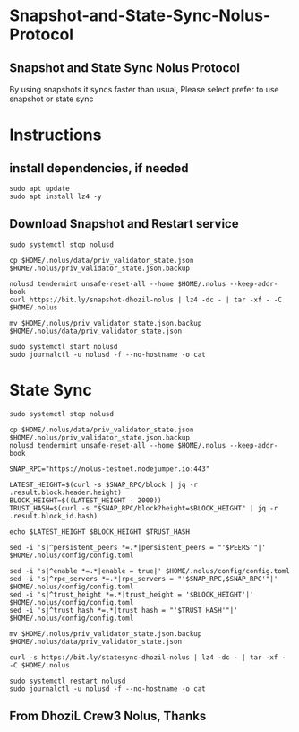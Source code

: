 # Snapshot-and-State-Sync-Nolus-Protocol
## Snapshot and State Sync Nolus Protocol

By using snapshots it syncs faster than usual,
Please select prefer to use snapshot or state sync

# Instructions

## install dependencies, if needed
```
sudo apt update
sudo apt install lz4 -y
```

## Download Snapshot and Restart service
```
sudo systemctl stop nolusd

cp $HOME/.nolus/data/priv_validator_state.json $HOME/.nolus/priv_validator_state.json.backup 

nolusd tendermint unsafe-reset-all --home $HOME/.nolus --keep-addr-book 
curl https://bit.ly/snapshot-dhozil-nolus | lz4 -dc - | tar -xf - -C $HOME/.nolus

mv $HOME/.nolus/priv_validator_state.json.backup $HOME/.nolus/data/priv_validator_state.json 

sudo systemctl start nolusd
sudo journalctl -u nolusd -f --no-hostname -o cat
```

# State Sync
```
sudo systemctl stop nolusd

cp $HOME/.nolus/data/priv_validator_state.json $HOME/.nolus/priv_validator_state.json.backup
nolusd tendermint unsafe-reset-all --home $HOME/.nolus --keep-addr-book

SNAP_RPC="https://nolus-testnet.nodejumper.io:443"

LATEST_HEIGHT=$(curl -s $SNAP_RPC/block | jq -r .result.block.header.height)
BLOCK_HEIGHT=$((LATEST_HEIGHT - 2000))
TRUST_HASH=$(curl -s "$SNAP_RPC/block?height=$BLOCK_HEIGHT" | jq -r .result.block_id.hash)

echo $LATEST_HEIGHT $BLOCK_HEIGHT $TRUST_HASH

sed -i 's|^persistent_peers *=.*|persistent_peers = "'$PEERS'"|' $HOME/.nolus/config/config.toml

sed -i 's|^enable *=.*|enable = true|' $HOME/.nolus/config/config.toml
sed -i 's|^rpc_servers *=.*|rpc_servers = "'$SNAP_RPC,$SNAP_RPC'"|' $HOME/.nolus/config/config.toml
sed -i 's|^trust_height *=.*|trust_height = '$BLOCK_HEIGHT'|' $HOME/.nolus/config/config.toml
sed -i 's|^trust_hash *=.*|trust_hash = "'$TRUST_HASH'"|' $HOME/.nolus/config/config.toml

mv $HOME/.nolus/priv_validator_state.json.backup $HOME/.nolus/data/priv_validator_state.json

curl -s https://bit.ly/statesync-dhozil-nolus | lz4 -dc - | tar -xf - -C $HOME/.nolus

sudo systemctl restart nolusd
sudo journalctl -u nolusd -f --no-hostname -o cat
```
## From DhoziL Crew3 Nolus, Thanks
